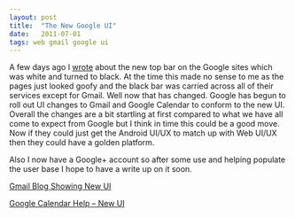 ```yaml
---
layout: post
title:  "The New Google UI"
date:   2011-07-01
tags: web gmail google ui
---
```

A few days ago I [wrote](/2011/06/28/Just-What-We-Need-Another-Social-Network.html) about the new top bar on the Google sites which was white and turned to black. At the time this made no sense to me as the pages just looked goofy and the black bar was carried across all of their services except for Gmail. Well now that has changed. Google has begun to roll out UI changes to Gmail and Google Calendar to conform to the new UI. Overall the changes are a bit startling at first compared to what we have all come to expect from Google but I think in time this could be a good move. Now if they could just get the Android UI/UX to match up with Web UI/UX then they could have a golden platform.

Also I now have a Google+ account so after some use and helping populate the user base I hope to have a write up on it soon.

[Gmail Blog Showing New UI](http://gmailblog.blogspot.com/2011/06/preview-of-gmails-new-look.html)

[Google Calendar Help – New UI](http://www.google.com/support/calendar/bin/answer.py?answer=1351806)

